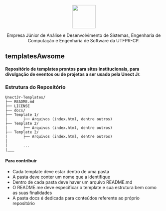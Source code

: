 <p align="center">
	<a href="http://unect.com.br">
		<img src="https://github.com/MatheusPSantos/templatesAwsome/blob/master/docs/UnectJr-solid.svg" alt="" width=75 height=75>
	</a>
</p>

<p align="center">
	Empresa Júnior de Análise e Desenvolvimento de Sistemas, Engenharia de Computação e Engenharia de Software da UTFPR-CP.
</p>

## templatesAwsome

#### Repositório de templates prontos para sites institucionais, para divulgação de eventos ou de projetos a ser usado pela Unect Jr.

### Estrutura do Repositório

```
UnectJr-Templates/
├──	README.md
├──	LICENSE
├── docs/
├── Template 1/
|		├── Arquivos (index.html, dentre outros)
├──	Template 2/
|		├── Arquivos (index.html, dentre outros)
├──	Template 2/
|		├── Arquivos (index.html, dentre outros)
|
|		...
|___
```	

#### Para contribuir

* Cada template deve estar dentro de uma pasta
* A pasta deve conter um nome que a identifique
* Dentro de cada pasta deve haver um arquivo README.md
* O README.me deve especificar o template e sua estrutura bem como as suas finalidades
* A pasta docs é dedicada para conteúdos referente ao próprio repositório


